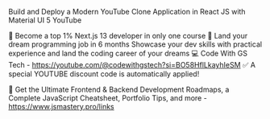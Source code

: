 Build and Deploy a Modern YouTube Clone Application in React JS with Material UI 5
YouTube

🌟 Become a top 1% Next.js 13 developer in only one course
🚀 Land your dream programming job in 6 months
Showcase your dev skills with practical experience and land the coding career of your dreams
💻 Code With GS Tech - https://youtube.com/@codewithgstech?si=BO58HflLkayhIeSM ✅ A special YOUTUBE discount code is automatically applied!

📙 Get the Ultimate Frontend & Backend Development Roadmaps, a Complete JavaScript Cheatsheet, Portfolio Tips, and more - https://www.jsmastery.pro/links
<!--
**CodeWithGSTech/CodeWithGSTech** is a ✨ _special_ ✨ repository because its `README.md` (this file) appears on your GitHub profile.

Here are some ideas to get you started:

- 🔭 I’m currently working on ...
- 🌱 I’m currently learning ...
- 👯 I’m looking to collaborate on ...
- 🤔 I’m looking for help with ...
- 💬 Ask me about ...
- 📫 How to reach me: ...
- 😄 Pronouns: ...
- ⚡ Fun fact: ...
-->
